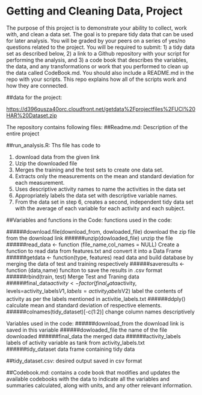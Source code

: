 # Getting and Cleaning Data, Project

The purpose of this project is to demonstrate your ability to collect, work with, and clean a data set. The goal is to prepare tidy data that can be used for later analysis. You will be graded by your peers on a series of yes/no questions related to the project. You will be required to submit: 1) a tidy data set as described below, 2) a link to a Github repository with your script for performing the analysis, and 3) a code book that describes the variables, the data, and any transformations or work that you performed to clean up the data called CodeBook.md. You should also include a README.md in the repo with your scripts. This repo explains how all of the scripts work and how they are connected.

##data for the project:

https://d396qusza40orc.cloudfront.net/getdata%2Fprojectfiles%2FUCI%20HAR%20Dataset.zip

The repository contains following files:
##Readme.md:
Description of the entire project

##run_analysis.R:
Ths file has code to 
1. download data from the given link
2. Uzip the downloaded file
3. Merges the training and the test sets to create one data set.
4. Extracts only the measurements on the mean and standard deviation for each      measurement.
5. Uses descriptive activity names to name the activities in the data set
6. Appropriately labels the data set with descriptive variable names.
7. From the data set in step 6, creates a second, independent tidy data set with   the average of each variable for each activity and each subject.

##Variables and functions in the Code:
functions used in the code:

######download.file(download_from, dowloaded_file) 
download the zip file from the download link
######unzip(dowloaded_file) 
unzip the file
######read_data <- function (file_name,col_names = NULL) 
Create a function to read data from features.txt and convert it into a Data Frame
######getdata <- function(type, features) 
read data and build database by merging the data of test and training respectively
######saveresults <- function (data,name) 
funciton to save the results in .csv format
######rbind(train, test) 
Merge Test and Traning data
######final_data$activity <- factor(final_data$activity, levels=activity_labels$V1, labels=activity_labels$V2) 
label the contents of activity as per the labels mentioned in activitie_labels.txt
######ddply() 
calculate mean and standard deviation of respective elements.
######colnames(tidy_dataset)[-c(1:2)] 
change column names descriptively

Variables used in the code:
######download_from 
the download link is saved in this variable 
######dowloaded_file 
the name of the file downloaded 
######final_data 
the merged data 
######activity_labels 
labels of activity variable as tank from activity_labels.txt 
######tidy_dataset 
data frame containing tidy data

##tidy_dataset.csv:
desired output saved in csv format

##Codebook.md:
contains a code book that modifies and updates the available codebooks with the data to indicate all the variables and summaries calculated, along with units, and any other relevant information.


